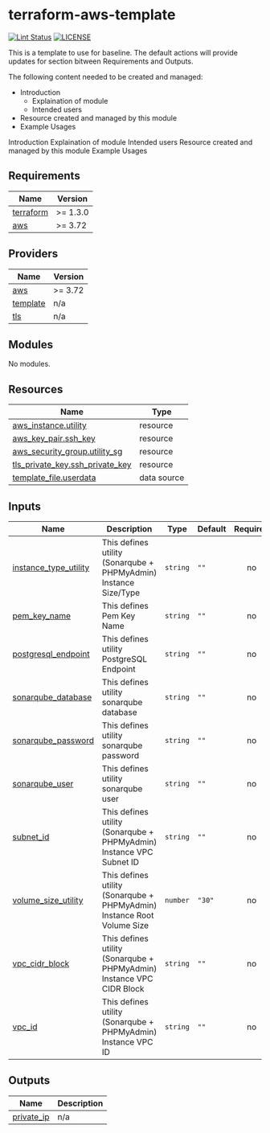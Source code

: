 # terraform-aws-template

[![Lint Status](https://github.com/tothenew/terraform-aws-template/workflows/Lint/badge.svg)](https://github.com/tothenew/terraform-aws-template/actions)
[![LICENSE](https://img.shields.io/github/license/tothenew/terraform-aws-template)](https://github.com/tothenew/terraform-aws-template/blob/master/LICENSE)

This is a template to use for baseline. The default actions will provide updates for section bitween Requirements and Outputs.

The following content needed to be created and managed:
 - Introduction
     - Explaination of module 
     - Intended users
 - Resource created and managed by this module
 - Example Usages

<!-- BEGIN_TF_DOCS -->
Introduction
Explaination of module
Intended users
Resource created and managed by this module
Example Usages
## Requirements

| Name | Version |
|------|---------|
| <a name="requirement_terraform"></a> [terraform](#requirement\_terraform) | >= 1.3.0 |
| <a name="requirement_aws"></a> [aws](#requirement\_aws) | >= 3.72 |

## Providers

| Name | Version |
|------|---------|
| <a name="provider_aws"></a> [aws](#provider\_aws) | >= 3.72 |
| <a name="provider_template"></a> [template](#provider\_template) | n/a |
| <a name="provider_tls"></a> [tls](#provider\_tls) | n/a |

## Modules

No modules.

## Resources

| Name | Type |
|------|------|
| [aws_instance.utility](https://registry.terraform.io/providers/hashicorp/aws/latest/docs/resources/instance) | resource |
| [aws_key_pair.ssh_key](https://registry.terraform.io/providers/hashicorp/aws/latest/docs/resources/key_pair) | resource |
| [aws_security_group.utility_sg](https://registry.terraform.io/providers/hashicorp/aws/latest/docs/resources/security_group) | resource |
| [tls_private_key.ssh_private_key](https://registry.terraform.io/providers/hashicorp/tls/latest/docs/resources/private_key) | resource |
| [template_file.userdata](https://registry.terraform.io/providers/hashicorp/template/latest/docs/data-sources/file) | data source |

## Inputs

| Name | Description | Type | Default | Required |
|------|-------------|------|---------|:--------:|
| <a name="input_instance_type_utility"></a> [instance\_type\_utility](#input\_instance\_type\_utility) | This defines utility (Sonarqube + PHPMyAdmin) Instance Size/Type | `string` | `""` | no |
| <a name="input_pem_key_name"></a> [pem\_key\_name](#input\_pem\_key\_name) | This defines Pem Key Name | `string` | `""` | no |
| <a name="input_postgresql_endpoint"></a> [postgresql\_endpoint](#input\_postgresql\_endpoint) | This defines utility PostgreSQL Endpoint | `string` | `""` | no |
| <a name="input_sonarqube_database"></a> [sonarqube\_database](#input\_sonarqube\_database) | This defines utility sonarqube database | `string` | `""` | no |
| <a name="input_sonarqube_password"></a> [sonarqube\_password](#input\_sonarqube\_password) | This defines utility sonarqube password | `string` | `""` | no |
| <a name="input_sonarqube_user"></a> [sonarqube\_user](#input\_sonarqube\_user) | This defines utility sonarqube user | `string` | `""` | no |
| <a name="input_subnet_id"></a> [subnet\_id](#input\_subnet\_id) | This defines utility (Sonarqube + PHPMyAdmin) Instance VPC Subnet ID | `string` | `""` | no |
| <a name="input_volume_size_utility"></a> [volume\_size\_utility](#input\_volume\_size\_utility) | This defines utility (Sonarqube + PHPMyAdmin) Instance Root Volume Size | `number` | `"30"` | no |
| <a name="input_vpc_cidr_block"></a> [vpc\_cidr\_block](#input\_vpc\_cidr\_block) | This defines utility (Sonarqube + PHPMyAdmin) Instance VPC CIDR Block | `string` | `""` | no |
| <a name="input_vpc_id"></a> [vpc\_id](#input\_vpc\_id) | This defines utility (Sonarqube + PHPMyAdmin) Instance VPC ID | `string` | `""` | no |

## Outputs
<!-- END_TF_DOCS -->
| Name | Description |
|------|-------------|
| <a name="output_private_ip"></a> [private\_ip](#output\_private\_ip) | n/a |
